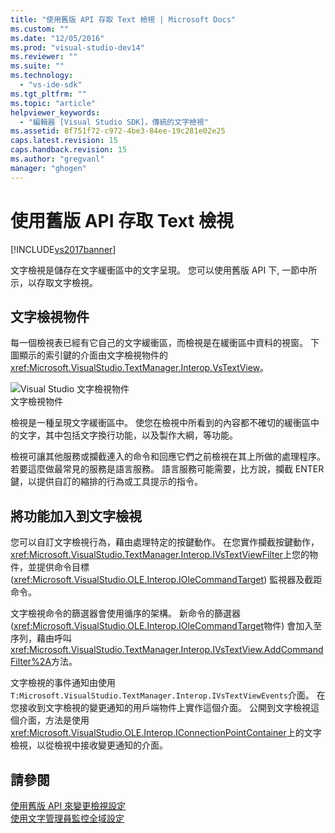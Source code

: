 ```yaml
---
title: "使用舊版 API 存取 Text 檢視 | Microsoft Docs"
ms.custom: ""
ms.date: "12/05/2016"
ms.prod: "visual-studio-dev14"
ms.reviewer: ""
ms.suite: ""
ms.technology: 
  - "vs-ide-sdk"
ms.tgt_pltfrm: ""
ms.topic: "article"
helpviewer_keywords: 
  - "編輯器 [Visual Studio SDK]，傳統的文字檢視"
ms.assetid: 8f751f72-c972-4be3-84ee-19c281e02e25
caps.latest.revision: 15
caps.handback.revision: 15
ms.author: "gregvanl"
manager: "ghogen"
---
```

# 使用舊版 API 存取 Text 檢視
[!INCLUDE[vs2017banner](../code-quality/includes/vs2017banner.md)]

文字檢視是儲存在文字緩衝區中的文字呈現。  您可以使用舊版 API 下, 一節中所示，以存取文字檢視。  
  
## 文字檢視物件  
 每一個檢視表已經有它自己的文字緩衝區，而檢視是在緩衝區中資料的視窗。  下圖顯示的索引鍵的介面由文字檢視物件的<xref:Microsoft.VisualStudio.TextManager.Interop.VsTextView>。  
  
 ![Visual Studio 文字檢視物件](../extensibility/media/vstextview.png "vstextview")  
文字檢視物件  
  
 檢視是一種呈現文字緩衝區中。  使您在檢視中所看到的內容都不確切的緩衝區中的文字，其中包括文字換行功能，以及製作大綱，等功能。  
  
 檢視可讓其他服務或攔截連入的命令和回應它們之前檢視在其上所做的處理程序。  若要這麼做最常見的服務是語言服務。  語言服務可能需要，比方說，攔截 ENTER 鍵，以提供自訂的縮排的行為或工具提示的指令。  
  
## 將功能加入到文字檢視  
 您可以自訂文字檢視行為，藉由處理特定的按鍵動作。  在您實作攔截按鍵動作， <xref:Microsoft.VisualStudio.TextManager.Interop.IVsTextViewFilter>上您的物件，並提供命令目標 \(<xref:Microsoft.VisualStudio.OLE.Interop.IOleCommandTarget>\) 監視器及截距命令。  
  
 文字檢視命令的篩選器會使用循序的架構。  新命令的篩選器 \(<xref:Microsoft.VisualStudio.OLE.Interop.IOleCommandTarget>物件\) 會加入至序列，藉由呼叫<xref:Microsoft.VisualStudio.TextManager.Interop.IVsTextView.AddCommandFilter%2A>方法。  
  
 文字檢視的事件通知由使用`T:Microsoft.VisualStudio.TextManager.Interop.IVsTextViewEvents`介面。  在您接收到文字檢視的變更通知的用戶端物件上實作這個介面。  公開到文字檢視這個介面，方法是使用<xref:Microsoft.VisualStudio.OLE.Interop.IConnectionPointContainer>上的文字檢視，以從檢視中接收變更通知的介面。  
  
## 請參閱  
 [使用舊版 API 來變更檢視設定](../extensibility/changing-view-settings-by-using-the-legacy-api.md)   
 [使用文字管理員監控全域設定](../extensibility/using-the-text-manager-to-monitor-global-settings.md)